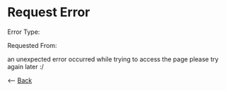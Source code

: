 # Request Error

<p>Error Type:</p>
<p id="code"></p>

<p>Requested From:</p>
<p id="from"></p>

<p>an unexpected error occurred while trying to access the page please try again later :/</p>

<-- <a id="back_button" href=".">Back</a>

<script>
    const queryString = window.location.search;
    const urlParams = new URLSearchParams(queryString);
    const back_button = document.getElementById("back_button")

    const code = urlParams.get('code')
    const from = urlParams.get('from')

    document.getElementById("code").innerHTML = code;
    document.getElementById("from").innerHTML = from;

    if (from !=  null) {
        back_button.href = from;
    } else {
        back_button.href = ".";
    };
</script>
